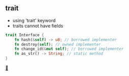 ## trait

* using 'trait' keyword
* traits cannot have fields

```rust
trait Interface {
    fn hash(&self) -> u8; // borrowed implementer
    fn destroy(self); // owned implementer
    fn change_id(&mut self); // borrowed implementer
    fn as_str() -> String; // static method
}
```

[📒](https://doc.rust-lang.org/1.17.0/book/traits.html)